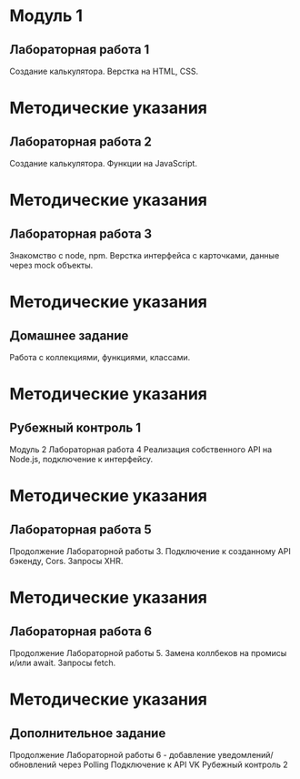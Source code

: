 # Модуль 1
## Лабораторная работа 1
Создание калькулятора. Верстка на HTML, CSS.

# Методические указания
## Лабораторная работа 2
Создание калькулятора. Функции на JavaScript.

# Методические указания
## Лабораторная работа 3
Знакомство с node, npm. Верстка интерфейса с карточками, данные через mock объекты.

# Методические указания
## Домашнее задание
Работа с коллекциями, функциями, классами.

# Методические указания
## Рубежный контроль 1
Модуль 2
Лабораторная работа 4
Реализация собственного API на Node.js, подключение к интерфейсу.

# Методические указания
## Лабораторная работа 5
Продолжение Лабораторной работы 3. Подключение к созданному API бэкенду, Cors. Запросы XHR.

# Методические указания
## Лабораторная работа 6
Продолжение Лабораторной работы 5. Замена коллбеков на промисы и/или await. Запросы fetch.

# Методические указания
## Дополнительное задание
Продолжение Лабораторной работы 6 - добавление уведомлений/обновлений через Polling
Подключение к API VK
Рубежный контроль 2
